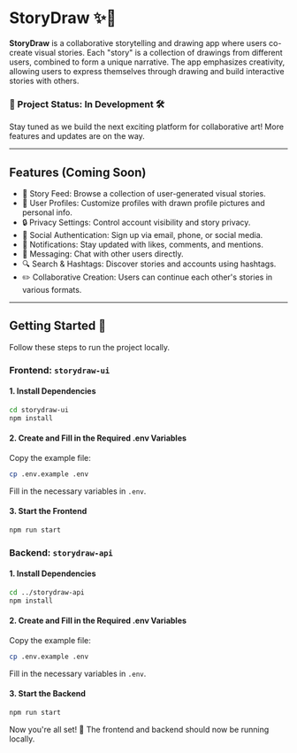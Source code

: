 # StoryDraw ✨🎨

**StoryDraw** is a collaborative storytelling and drawing app where users co-create visual stories. Each "story" is a collection of drawings from different users, combined to form a unique narrative. The app emphasizes creativity, allowing users to express themselves through drawing and build interactive stories with others.

### 🚧 Project Status: In Development 🛠️

Stay tuned as we build the next exciting platform for collaborative art! More features and updates are on the way.

---

## Features (Coming Soon)

- 📖 Story Feed: Browse a collection of user-generated visual stories.
- 👤 User Profiles: Customize profiles with drawn profile pictures and personal info.
- 🔒 Privacy Settings: Control account visibility and story privacy.
- 🔑 Social Authentication: Sign up via email, phone, or social media.
- 🔔 Notifications: Stay updated with likes, comments, and mentions.
- 💬 Messaging: Chat with other users directly.
- 🔍 Search & Hashtags: Discover stories and accounts using hashtags.
- ✏️ Collaborative Creation: Users can continue each other's stories in various formats.

---

## Getting Started 🚀

Follow these steps to run the project locally.

### Frontend: `storydraw-ui`

#### 1. Install Dependencies

```bash
cd storydraw-ui
npm install
```

#### 2. Create and Fill in the Required .env Variables
Copy the example file:

```bash
cp .env.example .env
```

Fill in the necessary variables in `.env`.

#### 3. Start the Frontend

```bash
npm run start
```

### Backend: `storydraw-api`

#### 1. Install Dependencies

```bash
cd ../storydraw-api
npm install
```

#### 2. Create and Fill in the Required .env Variables
Copy the example file:

```bash
cp .env.example .env
```

Fill in the necessary variables in `.env`.

#### 3. Start the Backend

```bash
npm run start
```

Now you're all set! 🎉 The frontend and backend should now be running locally.
